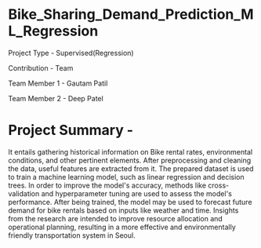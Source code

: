 # Bike_Sharing_Demand_Prediction_ML_Regression

Project Type - Supervised(Regression)

Contribution - Team

Team Member 1 - Gautam Patil

Team Member 2 - Deep Patel

# Project Summary -

It entails gathering historical information on Bike rental rates, environmental conditions, and other pertinent elements. After preprocessing and cleaning the data, useful features are extracted from it. The prepared dataset is used to train a machine learning model, such as linear regression and decision trees. In order to improve the model's accuracy, methods like cross-validation and hyperparameter tuning are used to assess the model's performance. After being trained, the model may be used to forecast future demand for bike rentals based on inputs like weather and time. Insights from the research are intended to improve resource allocation and operational planning, resulting in a more effective and environmentally friendly transportation system in Seoul.
